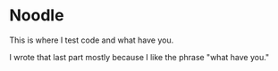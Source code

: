 # Noodle

This is where I test code and what have you.

I wrote that last part mostly because I like the phrase "what have you."